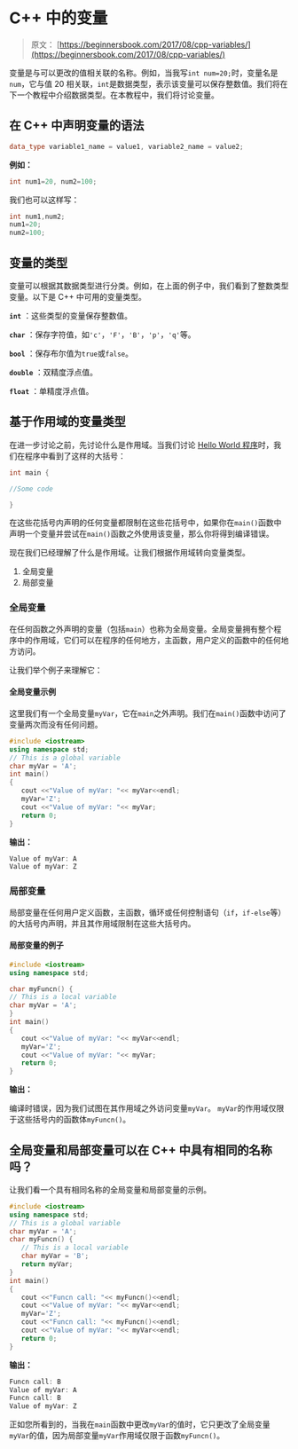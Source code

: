 # C++ 中的变量

> 原文： [https://beginnersbook.com/2017/08/cpp-variables/](https://beginnersbook.com/2017/08/cpp-variables/)

变量是与可以更改的值相关联的名称。例如，当我写`int num=20;`时，变量名是`num`，它与值 20 相关联，`int`是数据类型，表示该变量可以保存整数值。我们将在下一个教程中介绍数据类型。在本教程中，我们将讨论变量。

## 在 C++ 中声明变量的语法

```cpp
data_type variable1_name = value1, variable2_name = value2;
```

**例如：**

```cpp
int num1=20, num2=100;
```

我们也可以这样写：

```cpp
int num1,num2;
num1=20;
num2=100;
```

## 变量的类型

变量可以根据其数据类型进行分类。例如，在上面的例子中，我们看到了整数类型变量。以下是 C++ 中可用的变量类型。

**`int`** ：这些类型的变量保存整数值。

**`char`** ：保存字符值，如`'c'`，`'F'`，`'B'`，`'p'`，`'q'`等。

**`bool`** ：保存布尔值为`true`或`false`。

**`double`** ：双精度浮点值。

**`float`** ：单精度浮点值。

## 基于作用域的变量类型

在进一步讨论之前，先讨论什么是作用域。当我们讨论 [Hello World 程序](https://beginnersbook.com/2017/08/first-cpp-program/)时，我们在程序中看到了这样的大括号：

```cpp
int main {

//Some code

}
```

在这些花括号内声明的任何变量都限制在这些花括号中，如果你在`main()`函数中声明一个变量并尝试在`main()`函数之外使用该变量，那么你将得到编译错误。

现在我们已经理解了什么是作用域。让我们根据作用域转向变量类型。

1. 全局变量
2. 局部变量

### 全局变量

在任何函数之外声明的变量（包括`main`）也称为全局变量。全局变量拥有整个程序中的作用域，它们可以在程序的任何地方，主函数，用户定义的函数中的任何地方访问。

让我们举个例子来理解它：

#### 全局变量示例

这里我们有一个全局变量`myVar`，它在`main`之外声明。我们在`main()`函数中访问了变量两次而没有任何问题。

```cpp
#include <iostream>
using namespace std;
// This is a global variable
char myVar = 'A';
int main()
{
   cout <<"Value of myVar: "<< myVar<<endl;
   myVar='Z';
   cout <<"Value of myVar: "<< myVar;
   return 0;
}
```

**输出：**

```cpp
Value of myVar: A
Value of myVar: Z
```

### 局部变量

局部变量在任何用户定义函数，主函数，循环或任何控制语句（`if`，`if-else`等）的大括号内声明，并且其作用域限制在这些大括号内。

#### 局部变量的例子

```cpp
#include <iostream>
using namespace std;

char myFuncn() {
// This is a local variable
char myVar = 'A';
}
int main()
{
   cout <<"Value of myVar: "<< myVar<<endl;
   myVar='Z';
   cout <<"Value of myVar: "<< myVar;
   return 0;
}
```

**输出：**

编译时错误，因为我们试图在其作用域之外访问变量`myVar`。 `myVar`的作用域仅限于这些括号内的函数体`myFuncn()`。

## 全局变量和局部变量可以在 C++ 中具有相同的名称吗？

让我们看一个具有相同名称的全局变量和局部变量的示例。

```cpp
#include <iostream>
using namespace std;
// This is a global variable
char myVar = 'A';
char myFuncn() {
   // This is a local variable
   char myVar = 'B';
   return myVar;
}
int main()
{
   cout <<"Funcn call: "<< myFuncn()<<endl;
   cout <<"Value of myVar: "<< myVar<<endl;
   myVar='Z';
   cout <<"Funcn call: "<< myFuncn()<<endl;
   cout <<"Value of myVar: "<< myVar<<endl;
   return 0;
}
```

**输出：**

```cpp
Funcn call: B
Value of myVar: A
Funcn call: B
Value of myVar: Z
```

正如您所看到的，当我在`main`函数中更改`myVar`的值时，它只更改了全局变量`myVar`的值，因为局部变量`myVar`作用域仅限于函数`myFuncn()`。